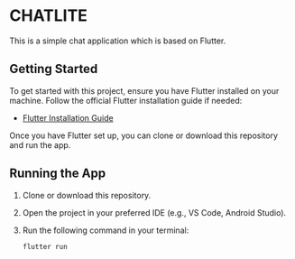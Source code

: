 # CHATLITE

This is a simple chat application which is based on Flutter.

## Getting Started

To get started with this project, ensure you have Flutter installed on your machine. Follow the official Flutter installation guide if needed:

- [Flutter Installation Guide](https://docs.flutter.dev/get-started/install)

Once you have Flutter set up, you can clone or download this repository and run the app.

## Running the App

1. Clone or download this repository.
2. Open the project in your preferred IDE (e.g., VS Code, Android Studio).
3. Run the following command in your terminal:

   ```bash
   flutter run
